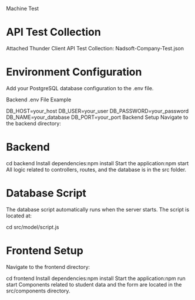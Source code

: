 Machine Test

# API Test Collection

Attached Thunder Client API Test Collection: Nadsoft-Company-Test.json

# Environment Configuration

Add your PostgreSQL database configuration to the .env file.

Backend .env File Example

DB_HOST=your_host
DB_USER=your_user
DB_PASSWORD=your_password
DB_NAME=your_database
DB_PORT=your_port
Backend Setup
Navigate to the backend directory:

# Backend

cd backend
Install dependencies:npm install
Start the application:npm start
All logic related to controllers, routes, and the database is in the src folder.

# Database Script

The database script automatically runs when the server starts. The script is located at:

cd src/model/script.js

# Frontend Setup

Navigate to the frontend directory:

cd frontend
Install dependencies:npm install
Start the application:npm run start
Components related to student data and the form are located in the src/components directory.
